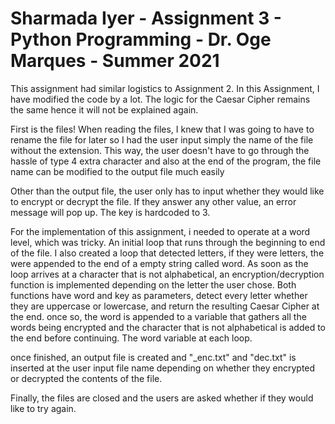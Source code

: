 # Sharmada Iyer - Assignment 3 - Python Programming - Dr. Oge Marques - Summer 2021

This assignment had similar logistics to Assignment 2. In this Assignment, I have modified the code by a lot. The logic for the Caesar Cipher remains the same hence it will not be explained again.

First is the files! When reading the files, I knew that I was going to have to rename the file for later so I had the user input simply the name of the file without the extension. This way, the user doesn't have to go through the hassle of type 4 extra character and also at the end of the program, the file name can be modified to the output file much easily

Other than the output file, the user only has to input whether they would like to encrypt or decrypt the file. If they answer any other value, an error message will pop up. The key is hardcoded to 3. 

For the implementation of this assignment, i needed to operate at a word level, which was tricky. An initial loop that runs through the beginning to end of the file. I also created a loop that detected letters, if they were letters, the were appended to the end of a empty string called word. As soon as the loop arrives at a character that is not alphabetical, an encryption/decryption function is implemented depending on the letter the user chose. Both functions have word and key as parameters, detect every letter whether they are uppercase or lowercase, and return the resulting Caesar Cipher at the end. once so, the word is appended to a variable that gathers all the words being encrypted and the character that is not alphabetical is added to the end before continuing. The word variable at each loop.

once finished, an output file is created and "_enc.txt" and "dec.txt" is inserted at the user input file name depending on whether they encrypted or decrypted the contents of the file. 

Finally, the files are closed and the users are asked whether if they would like to try again. 
